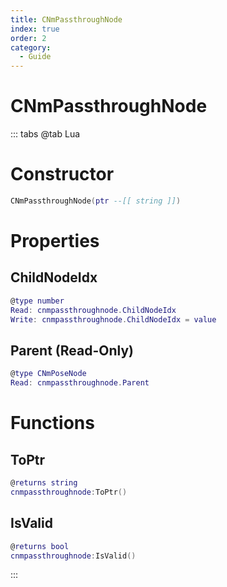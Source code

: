 ```yaml
---
title: CNmPassthroughNode
index: true
order: 2
category:
  - Guide
---
```


# CNmPassthroughNode

::: tabs
@tab Lua
# Constructor
```lua
CNmPassthroughNode(ptr --[[ string ]])
```
# Properties
## ChildNodeIdx 
```lua
@type number
Read: cnmpassthroughnode.ChildNodeIdx
Write: cnmpassthroughnode.ChildNodeIdx = value
```
## Parent (Read-Only)
```lua
@type CNmPoseNode
Read: cnmpassthroughnode.Parent
```
# Functions
## ToPtr
```lua
@returns string
cnmpassthroughnode:ToPtr()
```
## IsValid
```lua
@returns bool
cnmpassthroughnode:IsValid()
```

:::